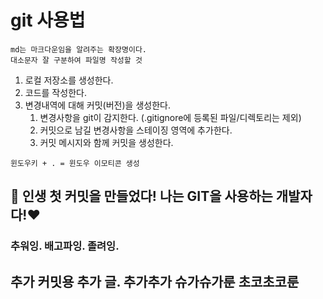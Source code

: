 # git 사용법 

```angular2html
md는 마크다운임을 알려주는 확장명이다.
대소문자 잘 구분하여 파일명 작성할 것
```

1. 로컬 저장소를 생성한다.
2. 코드를 작성한다.
3. 변경내역에 대해 커밋(버전)을 생성한다.
   1. 변경사항을 git이 감지한다. (.gitignore에 등록된 파일/디렉토리는 제외)
   2. 커밋으로 남길 변경사항을 스테이징 영역에 추가한다.
   3. 커밋 메시지와 함께 커밋을 생성한다.

```angular2html
윈도우키 + . = 윈도우 이모티콘 생성
```
## 🥐 인생 첫 커밋을 만들었다! 나는 GIT을 사용하는 개발자다!❤️

### 추워잉. 배고파잉. 졸려잉.

## 추가 커밋용 추가 글. 추가추가 슈가슈가룬 초코초코룬

